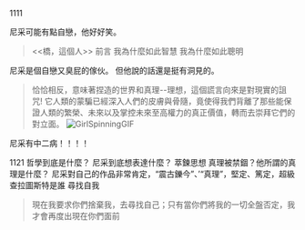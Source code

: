 1111

尼采可能有點自戀，他好好笑。

><<橋，這個人>>
>前言
>我為什麼如此智慧
>我為什麼如此聰明



尼采是個自戀又臭屁的傢伙。
但他說的話還是挺有洞見的。

>恰恰相反，意味著捏造的世界和真理--理想，這個謊言向來是對現實的詛咒!
>它人類的蒙騙已經深入人們的皮膚與骨隨，竟使得我們背離了那些能保證人類的繁榮、未來以及掌控未來至高權力的真正價值，轉而去崇拜它們的對立面。
![GirlSpinningGIF](https://github.com/user-attachments/assets/dbcc8345-9495-4f27-93ed-0c13e4aaec80)

尼采有中二病！！！！

1121
哲學到底是什麼？
尼采到底想表達什麼？
萃鍊思想
真理被禁錮？他所謂的真理是什麼？
尼采對自己的作品非常肯定，“震古鑠今”、’“真理”，堅定、篤定，超級
查拉圖斯特是誰 尋找自我 

>現在我要求你們捨棄我，去尋找自己；只有當你們將我的一切全盤否定，我才會再度出現在你們面前
